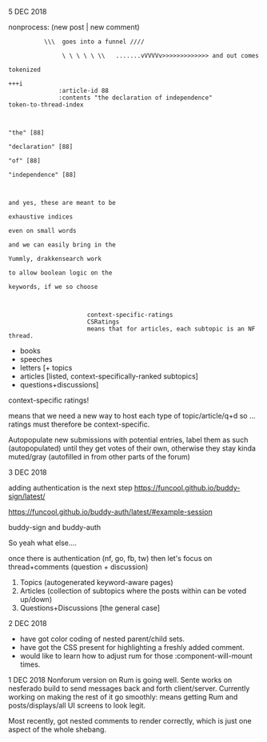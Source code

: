 
5 DEC 2018


nonprocess: (new post | new comment)

              \\\  goes into a funnel ////

                   \ \ \ \ \ \\   .......vVVVVv>>>>>>>>>>>>> and out comes
                                                                             tokenized
                                                                             +++i
                  :article-id 88
                  :contents "the declaration of independence"              token-to-thread-index


                                                                           "the" [88]
                                                                           "declaration" [88]
                                                                           "of" [88]
                                                                           "independence" [88]


                                                                           and yes, these are meant to be
                                                                           exhaustive indices
                                                                           even on small words
                                                                           and we can easily bring in the
                                                                           Yummly, drakkensearch work
                                                                           to allow boolean logic on the
                                                                           keywords, if we so choose



                          context-specific-ratings
                          CSRatings
                          means that for articles, each subtopic is an NF thread.
 + books
 + speeches
 + letters
[+ topics
 + articles [listed, context-specifically-ranked subtopics]
 + questions+discussions]


 context-specific ratings!

 means that we need a new way to host each type of topic/article/q+d
so ... ratings must therefore be context-specific.





Autopopulate new submissions with potential entries, label them as such (autopopulated) until they get votes of their own, otherwise they stay kinda muted/gray (autofilled in from other parts of the forum)



3 DEC 2018

adding authentication is the next step
https://funcool.github.io/buddy-sign/latest/

  https://funcool.github.io/buddy-auth/latest/#example-session

  buddy-sign and buddy-auth

So yeah what else....

once there is authentication (nf, go, fb, tw) then let's focus on thread+comments
(question + discussion)

1. Topics (autogenerated keyword-aware pages)
2. Articles (collection of subtopics where the posts within can be voted up/down)
3. Questions+Discussions [the general case]

2 DEC 2018
 + have got color coding of nested parent/child sets.
 + have got the CSS present for highlighting a freshly added comment.
 + would like to learn how to adjust rum for those :component-will-mount times.


1 DEC 2018
Nonforum version on Rum is going well.
Sente works on nesferado build to send messages back and forth client/server.
Currently working on making the rest of it go smoothly: means getting Rum and posts/displays/all UI screens to look legit.

Most recently, got nested comments to render correctly, which is just one aspect of the whole shebang.

